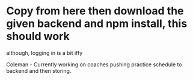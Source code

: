 # Copy from here then download the given backend and npm install, this should work
although, logging in is a bit iffy

Coleman - Currently working on coaches pushing practice schedule to backend and then storing.
